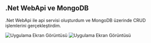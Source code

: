 ## .Net WebApi ve MongoDB

<p>.Net WebApi ile api servisi oluşturdum ve MongoDB üzerinde CRUD işlemlerini gerçekleştirdim.</p>


![Uygulama Ekran Görüntüsü](https://i.hizliresim.com/c1hcix5.png)
![Uygulama Ekran Görüntüsü](https://i.hizliresim.com/eemqe11.png)
